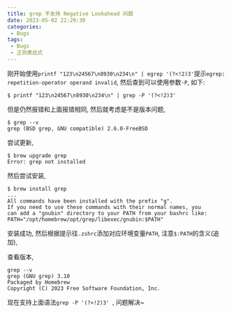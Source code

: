 ```yaml
---
title: grep 不支持 Negative Lookahead 问题
date: 2023-05-02 22:29:30
categories:
 - Bugs
tags:
 - Bugs
 - 正则表达式
---
```


刚开始使用`printf "123\n24567\n8930\n234\n" | egrep '(?<!2)3'`提示`egrep: repetition-operator operand invalid`, 然后查到可以使用参数`-P`, 如下:

```shell
$ printf "123\n24567\n8930\n234\n" | grep -P '(?<!2)3' 
```

但是仍然报错和上面报错相同, 然后就考虑是不是版本问题, 

```shell
$ grep --v
grep (BSD grep, GNU compatible) 2.6.0-FreeBSD
```

尝试更新,

```shell
$ brew upgrade grep
Error: grep not installed
```

然后尝试安装, 

```shell
$ brew install grep
...
All commands have been installed with the prefix "g".
If you need to use these commands with their normal names, you
can add a "gnubin" directory to your PATH from your bashrc like:
PATH="/opt/homebrew/opt/grep/libexec/gnubin:$PATH"
```

安装成功, 然后根据提示往`.zshrc`添加对应环境变量`PATH`, 注意`$:PATH`的含义(追加),

查看版本,  

```shell
grep --v
grep (GNU grep) 3.10
Packaged by Homebrew
Copyright (C) 2023 Free Software Foundation, Inc.
```

现在支持上面语法`grep -P '(?<!2)3' `, 问题解决~